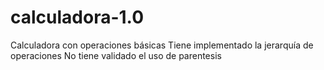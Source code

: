 # calculadora-1.0
Calculadora con operaciones básicas
Tiene implementado la jerarquía de operaciones
No tiene validado el uso de parentesis
